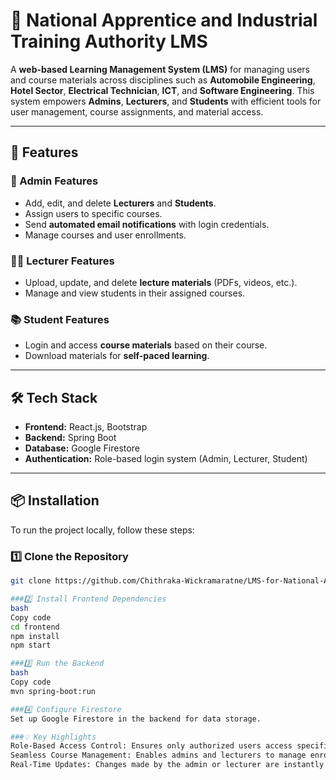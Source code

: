 # 🚀 National Apprentice and Industrial Training Authority LMS

A **web-based Learning Management System (LMS)** for managing users and course materials across disciplines such as **Automobile Engineering**, **Hotel Sector**, **Electrical Technician**, **ICT**, and **Software Engineering**. This system empowers **Admins**, **Lecturers**, and **Students** with efficient tools for user management, course assignments, and material access.


---

## 🌟 Features

### 👑 Admin Features
- Add, edit, and delete **Lecturers** and **Students**.
- Assign users to specific courses.
- Send **automated email notifications** with login credentials.
- Manage courses and user enrollments.

### 👨‍🏫 Lecturer Features
- Upload, update, and delete **lecture materials** (PDFs, videos, etc.).
- Manage and view students in their assigned courses.

### 📚 Student Features
- Login and access **course materials** based on their course.
- Download materials for **self-paced learning**.

---

## 🛠️ Tech Stack

- **Frontend:** React.js, Bootstrap  
- **Backend:** Spring Boot  
- **Database:** Google Firestore  
- **Authentication:** Role-based login system (Admin, Lecturer, Student)

---

## 📦 Installation

To run the project locally, follow these steps:

### 1️⃣ Clone the Repository
```bash
git clone https://github.com/Chithraka-Wickramaratne/LMS-for-National-Apprentice-and-Industrial-Training-Authority-of-Sri-Lanka-NAITA

###2️⃣ Install Frontend Dependencies
bash
Copy code
cd frontend
npm install
npm start

###3️⃣ Run the Backend
bash
Copy code
mvn spring-boot:run

###4️⃣ Configure Firestore
Set up Google Firestore in the backend for data storage.

###💡 Key Highlights
Role-Based Access Control: Ensures only authorized users access specific features.
Seamless Course Management: Enables admins and lecturers to manage enrollments and materials efficiently.
Real-Time Updates: Changes made by the admin or lecturer are instantly reflected to students.
